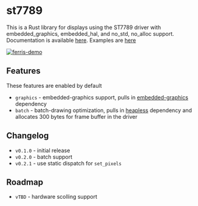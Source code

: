 # st7789

This is a Rust library for displays using the ST7789 driver with embedded_graphics, embedded_hal, and no_std, no_alloc support. Documentation is available [here](https://docs.rs/st7789). Examples are [here](https://github.com/almindor/st7789-examples)

[![ferris-demo](http://objdump.katona.me/ferris_fast.png)](http://objdump.katona.me/ferris_fast.mp4)

## Features

These features are enabled by default

* `graphics` - embedded-graphics support, pulls in [embedded-graphics](https://crates.io/crates/embedded-graphics) dependency
* `batch` - batch-drawing optimization, pulls in [heapless](https://crates.io/crates/heapless) dependency and allocates 300 bytes for frame buffer in the driver

## Changelog

* `v0.1.0` - initial release
* `v0.2.0` - batch support
* `v0.2.1` - use static dispatch for `set_pixels`

## Roadmap

* `vTBD`   - hardware scolling support

